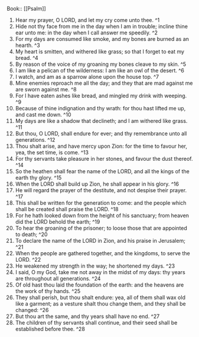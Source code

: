  Book:: [[Psalm]]
 1. Hear my prayer, O LORD, and let my cry come unto thee. ^1
 2. Hide not thy face from me in the day when I am in trouble; incline thine ear unto me: in the day when I call answer me speedily. ^2
 3. For my days are consumed like smoke, and my bones are burned as an hearth. ^3
 4. My heart is smitten, and withered like grass; so that I forget to eat my bread. ^4
 5. By reason of the voice of my groaning my bones cleave to my skin. ^5
 6. I am like a pelican of the wilderness: I am like an owl of the desert. ^6
 7. I watch, and am as a sparrow alone upon the house top. ^7
 8. Mine enemies reproach me all the day; and they that are mad against me are sworn against me. ^8
 9. For I have eaten ashes like bread, and mingled my drink with weeping. ^9
 10. Because of thine indignation and thy wrath: for thou hast lifted me up, and cast me down. ^10
 11. My days are like a shadow that declineth; and I am withered like grass. ^11
 12. But thou, O LORD, shall endure for ever; and thy remembrance unto all generations. ^12
 13. Thou shalt arise, and have mercy upon Zion: for the time to favour her, yea, the set time, is come. ^13
 14. For thy servants take pleasure in her stones, and favour the dust thereof. ^14
 15. So the heathen shall fear the name of the LORD, and all the kings of the earth thy glory. ^15
 16. When the LORD shall build up Zion, he shall appear in his glory. ^16
 17. He will regard the prayer of the destitute, and not despise their prayer. ^17
 18. This shall be written for the generation to come: and the people which shall be created shall praise the LORD. ^18
 19. For he hath looked down from the height of his sanctuary; from heaven did the LORD behold the earth; ^19
 20. To hear the groaning of the prisoner; to loose those that are appointed to death; ^20
 21. To declare the name of the LORD in Zion, and his praise in Jerusalem; ^21
 22. When the people are gathered together, and the kingdoms, to serve the LORD. ^22
 23. He weakened my strength in the way; he shortened my days. ^23
 24. I said, O my God, take me not away in the midst of my days: thy years are throughout all generations. ^24
 25. Of old hast thou laid the foundation of the earth: and the heavens are the work of thy hands. ^25
 26. They shall perish, but thou shalt endure: yea, all of them shall wax old like a garment; as a vesture shalt thou change them, and they shall be changed: ^26
 27. But thou art the same, and thy years shall have no end. ^27
 28. The children of thy servants shall continue, and their seed shall be established before thee. ^28
